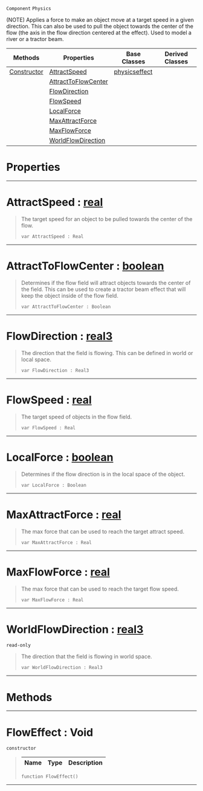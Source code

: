  `Component` `Physics`



(NOTE) Applies a force to make an object move at a target speed in a given direction. This can also be used to pull the object towards the center of the flow (the axis in the flow direction centered at the effect). Used to model a river or a tractor beam.

|Methods|Properties|Base Classes|Derived Classes|
|---|---|---|---|
|[ Constructor](https://github.com/PlasmaEngine/PlasmaDocs/tree/master/docs/C%2B%2B/code_reference/class_reference/floweffect.markdown#floweffect-void)|[ AttractSpeed](https://github.com/PlasmaEngine/PlasmaDocs/tree/master/docs/C%2B%2B/code_reference/class_reference/floweffect.markdown#attractspeed-plasma-engine)|[physicseffect](https://github.com/PlasmaEngine/PlasmaDocs/tree/master/docs/C%2B%2B/code_reference/class_reference/physicseffect.markdown)| |
| |[ AttractToFlowCenter](https://github.com/PlasmaEngine/PlasmaDocs/tree/master/docs/C%2B%2B/code_reference/class_reference/floweffect.markdown#attracttoflowcenter-plasma)| | |
| |[ FlowDirection](https://github.com/PlasmaEngine/PlasmaDocs/tree/master/docs/C%2B%2B/code_reference/class_reference/floweffect.markdown#flowdirection-plasma-engin)| | |
| |[ FlowSpeed](https://github.com/PlasmaEngine/PlasmaDocs/tree/master/docs/C%2B%2B/code_reference/class_reference/floweffect.markdown#flowspeed-plasma-engine-do)| | |
| |[ LocalForce](https://github.com/PlasmaEngine/PlasmaDocs/tree/master/docs/C%2B%2B/code_reference/class_reference/floweffect.markdown#localforce-plasma-engine-d)| | |
| |[ MaxAttractForce](https://github.com/PlasmaEngine/PlasmaDocs/tree/master/docs/C%2B%2B/code_reference/class_reference/floweffect.markdown#maxattractforce-plasma-eng)| | |
| |[ MaxFlowForce](https://github.com/PlasmaEngine/PlasmaDocs/tree/master/docs/C%2B%2B/code_reference/class_reference/floweffect.markdown#maxflowforce-plasma-engine)| | |
| |[ WorldFlowDirection](https://github.com/PlasmaEngine/PlasmaDocs/tree/master/docs/C%2B%2B/code_reference/class_reference/floweffect.markdown#worldflowdirection-plasma)| | |


 #  Properties


---  
 #  AttractSpeed : [real](https://github.com/PlasmaEngine/PlasmaDocs/tree/master/docs/C%2B%2B/code_reference/lightning_base_types/real.markdown)

> The target speed for an object to be pulled towards the center of the flow.
> ``` lang=cpp, name=Lightning
> var AttractSpeed : Real


---  
 #  AttractToFlowCenter : [boolean](https://github.com/PlasmaEngine/PlasmaDocs/tree/master/docs/C%2B%2B/code_reference/lightning_base_types/boolean.markdown)

> Determines if the flow field will attract objects towards the center of the field. This can be used to create a tractor beam effect that will keep the object inside of the flow field.
> ``` lang=cpp, name=Lightning
> var AttractToFlowCenter : Boolean


---  
 #  FlowDirection : [real3](https://github.com/PlasmaEngine/PlasmaDocs/tree/master/docs/C%2B%2B/code_reference/lightning_base_types/real3.markdown)

> The direction that the field is flowing. This can be defined in world or local space.
> ``` lang=cpp, name=Lightning
> var FlowDirection : Real3


---  
 #  FlowSpeed : [real](https://github.com/PlasmaEngine/PlasmaDocs/tree/master/docs/C%2B%2B/code_reference/lightning_base_types/real.markdown)

> The target speed of objects in the flow field.
> ``` lang=cpp, name=Lightning
> var FlowSpeed : Real


---  
 #  LocalForce : [boolean](https://github.com/PlasmaEngine/PlasmaDocs/tree/master/docs/C%2B%2B/code_reference/lightning_base_types/boolean.markdown)

> Determines if the flow direction is in the local space of the object.
> ``` lang=cpp, name=Lightning
> var LocalForce : Boolean


---  
 #  MaxAttractForce : [real](https://github.com/PlasmaEngine/PlasmaDocs/tree/master/docs/C%2B%2B/code_reference/lightning_base_types/real.markdown)

> The max force that can be used to reach the target attract speed.
> ``` lang=cpp, name=Lightning
> var MaxAttractForce : Real


---  
 #  MaxFlowForce : [real](https://github.com/PlasmaEngine/PlasmaDocs/tree/master/docs/C%2B%2B/code_reference/lightning_base_types/real.markdown)

> The max force that can be used to reach the target flow speed.
> ``` lang=cpp, name=Lightning
> var MaxFlowForce : Real


---  
 #  WorldFlowDirection : [real3](https://github.com/PlasmaEngine/PlasmaDocs/tree/master/docs/C%2B%2B/code_reference/lightning_base_types/real3.markdown)

 `read-only`

> The direction that the field is flowing in world space.
> ``` lang=cpp, name=Lightning
> var WorldFlowDirection : Real3


---  
 #  Methods


---  
 #  FlowEffect : Void

 `constructor`

> 
> |Name|Type|Description|
> |---|---|---|
> ``` lang=cpp, name=Lightning
> function FlowEffect()
> ``` 


---  
 

 
